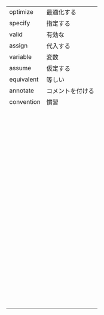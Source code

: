 |            |                  |
| ---------- | ---------------- |
| optimize   | 最適化する       |
| specify    | 指定する         |
| valid      | 有効な           |
| assign     | 代入する         |
| variable   | 変数             |
| assume     | 仮定する         |
| equivalent | 等しい           |
| annotate   | コメントを付ける |
| convention | 慣習             |
|            |                  |
|            |                  |
|            |                  |
|            |                  |
|            |                  |
|            |                  |
|            |                  |
|            |                  |
|            |                  |
|            |                  |
|            |                  |
|            |                  |
|            |                  |
|            |                  |
|            |                  |
|            |                  |
|            |                  |
|            |                  |
|            |                  |
|            |                  |
|            |                  |
|            |                  |
|            |                  |
|            |                  |
|            |                  |
|            |                  |
|            |                  |
|            |                  |
|            |                  |
|            |                  |
|            |                  |
|            |                  |
|            |                  |
|            |                  |
|            |                  |
|            |                  |
|            |                  |
|            |                  |
|            |                  |
|            |                  |
|            |                  |
|            |                  |
|            |                  |
|            |                  |
|            |                  |
|            |                  |
|            |                  |
|            |                  |
|            |                  |
|            |                  |
|            |                  |
|            |                  |
|            |                  |
|            |                  |
|            |                  |
|            |                  |
|            |                  |
|            |                  |
|            |                  |
|            |                  |
|            |                  |
|            |                  |
|            |                  |
|            |                  |
|            |                  |
|            |                  |
|            |                  |
|            |                  |
|            |                  |
|            |                  |
|            |                  |
|            |                  |
|            |                  |
|            |                  |
|            |                  |
|            |                  |
|            |                  |
|            |                  |
|            |                  |
|            |                  |
|            |                  |
|            |                  |
|            |                  |
|            |                  |
|            |                  |
|            |                  |
|            |                  |
|            |                  |
|            |                  |

